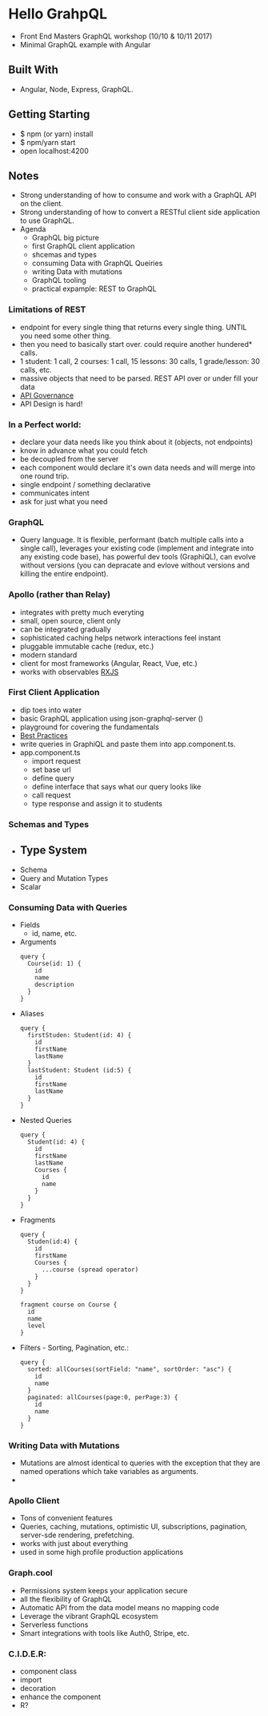 # Hello GrahpQL
- Front End Masters GraphQL workshop (10/10 & 10/11 2017)
- Minimal GraphQL example with Angular

## Built With
- Angular, Node, Express, GraphQL.

## Getting Starting
- $ npm (or yarn) install
- $ npm/yarn start
- open localhost:4200

## Notes
- Strong understanding of how to consume and work with a GraphQL API on the client.
- Strong understanding of how to convert a RESTful client side application to use GraphQL.
- Agenda
  - GraphQL big picture
  - first GraphQL client application
  - shcemas and types
  - consuming Data with GraphQL Queiries
  - writing Data with mutations
  - GraphQL tooling
  - practical expample: REST to GraphQL
  
### Limitations of REST
  - endpoint for every single thing that returns every single thing. UNTIL you need some other thing.
  - then you need to basically start over. could require another hundered* calls.
  - 1 student: 1 call, 2 courses: 1 call, 15 lessons: 30 calls, 1 grade/lesson: 30 calls, etc.
  - massive objects that need to be parsed. REST API over or under fill your data
  - [API Governance](https://www.sparkpost.com/blog/api-versioning-best-practices/)
  - API Design is hard!

### In a Perfect world:
  - declare your data needs like you think about it (objects, not endpoints)
  - know in advance what you could fetch
  - be decoupled from the server
  - each component would declare it's own data needs and will merge into one round trip.
  - single endpoint / something declarative
  - communicates intent
  - ask for just what you need

### GraphQL
  - Query language. It is flexible, performant (batch multiple calls into a single call), 
  leverages your existing code (implement and integrate into any existing code base), has 
  powerful dev tools (GraphiQL), can evolve without versions (you can depracate and evlove without
  versions and killing the entire endpoint).

### Apollo (rather than Relay)
  - integrates with pretty much everyting
  - small, open source, client only
  - can be integrated gradually
  - sophisticated caching helps network interactions feel instant
  - pluggable immutable cache (redux, etc.)
  - modern standard
  - client for most frameworks (Angular, React, Vue, etc.)  
  - works with observables [RXJS](http://reactivex.io/rxjs/)

### First Client Application
  - dip toes into water
  - basic GraphQL application using json-graphql-server ()
  - playground for covering the fundamentals
  - [Best Practices](http://graphql.org/learn/best-practices/)
  - write queries in GraphiQL and paste them into app.component.ts.
- app.component.ts 
  - import request
  - set base url
  - define query
  - define interface that says what our query looks like
  - call request
  - type response and assign it to students

### Schemas and Types
  - Type System
    - 
  - Schema
  - Query and Mutation Types
  - Scalar

### Consuming Data with Queries
  - Fields
     - id, name, etc.
  - Arguments
    ```
    query {
      Course(id: 1) {
        id
        name
        description
      }
    }
    ```
  - Aliases
    ```
    query {
      firstStuden: Student(id: 4) {
        id
        firstName
        lastName
      }
      lastStudent: Student (id:5) {
        id
        firstName
        lastName
      }
    }
    ```
  - Nested Queries
    ```
    query {
      Student(id: 4) {
        id
        firstName
        lastName
        Courses {
          id 
          name
        }
      }
    }
    ```
  - Fragments 
    ```
    query {
      Studen(id:4) {
        id
        firstName
        Courses {
          ...course (spread operator)
        }
      }
    }

    fragment course on Course {
      id
      name
      level
    }
    ```
  - Filters - Sorting, Pagination, etc.:
    ```
    query {
      sorted: allCourses(sortField: "name", sortOrder: "asc") {
        id
        name
      }
      paginated: allCourses(page:0, perPage:3) {
        id
        name
      }
    }
    ```

### Writing Data with Mutations
  - Mutations are almost identical to queries with the exception that they are named operations which take variables as arguments.
  -

### Apollo Client
  - Tons of convenient features
  - Queries, caching, mutations, optimistic UI, subscriptions, pagination, server-sde rendering, prefetching.
  - works with just about everything
  - used in some high profile production applications
  
### Graph.cool
  - Permissions system keeps your application secure
  - all the flexibility of GraphQL
  - Automatic API from the data model means no mapping code
  - Leverage the vibrant GraphQL ecosystem
  - Serverless functions
  - Smart integrations with tools like Auth0, Stripe, etc.


### C.I.D.E.R:
- component class
- import
- decoration 
- enhance the component
- R?
